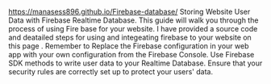 https://manasess896.github.io/Firebase-database/
Storing Website User Data with Firebase Realtime Database.
This guide will walk you through the process of using Fire base for your website.
I have provided a source code and deatailed steps for using and integeating firebase to your website on this page .
Remember to Replace the Firebase configuration in your web app with your own configuration from the Firebase Console.
Use Firebase SDK methods to write user data to your Realtime Database.
Ensure that your security rules are correctly set up to protect your users' data.
